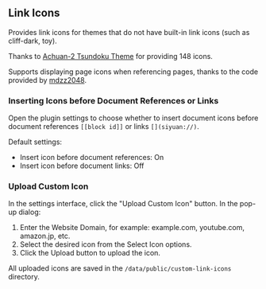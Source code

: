 ## Link Icons

Provides link icons for themes that do not have built-in link icons (such as cliff-dark, toy).

Thanks to [Achuan-2 Tsundoku Theme](https://github.com/Achuan-2/siyuan-themes-tsundoku) for providing 148 icons.

Supports displaying page icons when referencing pages, thanks to the code provided by [mdzz2048](https://github.com/chenshinshi/link-icon/issues/1).

### Inserting Icons before Document References or Links

Open the plugin settings to choose whether to insert document icons before document references `[[block id]]` or links `[](siyuan://)`.

Default settings:

- Insert icon before document references: On
- Insert icon before document links: Off


### Upload Custom Icon

In the settings interface, click the "Upload Custom Icon" button. In the pop-up dialog:

1. Enter the Website Domain, for example: example.com, youtube.com, amazon.jp, etc.
2. Select the desired icon from the Select Icon options.
3. Click the Upload button to upload the icon.

All uploaded icons are saved in the `/data/public/custom-link-icons` directory.
